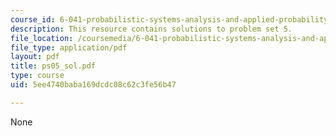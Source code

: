 ```yaml
---
course_id: 6-041-probabilistic-systems-analysis-and-applied-probability-spring-2006
description: This resource contains solutions to problem set 5.
file_location: /coursemedia/6-041-probabilistic-systems-analysis-and-applied-probability-spring-2006/5ee4740baba169dcdc08c62c3fe56b47_ps05_sol.pdf
file_type: application/pdf
layout: pdf
title: ps05_sol.pdf
type: course
uid: 5ee4740baba169dcdc08c62c3fe56b47

---
```

None